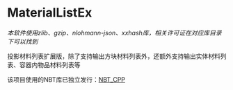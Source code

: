 # MaterialListEx
*本软件使用zlib、gzip、nlohmann-json、xxhash库，相关许可证在对应库目录下可以找到*

投影材料列表扩展版，除了支持输出方块材料列表外，还额外支持输出实体材料列表、容器内物品材料列表等

该项目使用的NBT库已独立发行：[NBT_CPP](https://github.com/chenjunfu2/NBT_CPP/)